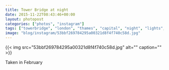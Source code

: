 ```yaml
---
title: Tower Bridge at night
date: 2015-11-22T08:43:46+00:00
layout: photopost
categories: ["photos", "instagram"]
tags: ["towerbridge", "london", "thames", "capital", "night", "lights", "bridge"]
image: "blog/instagram/53bbf269784295a00321d8f4f740c58d.jpg"
---
```


{{< img src="53bbf269784295a00321d8f4f740c58d.jpg" alt="" caption="" >}}


Taken in February
